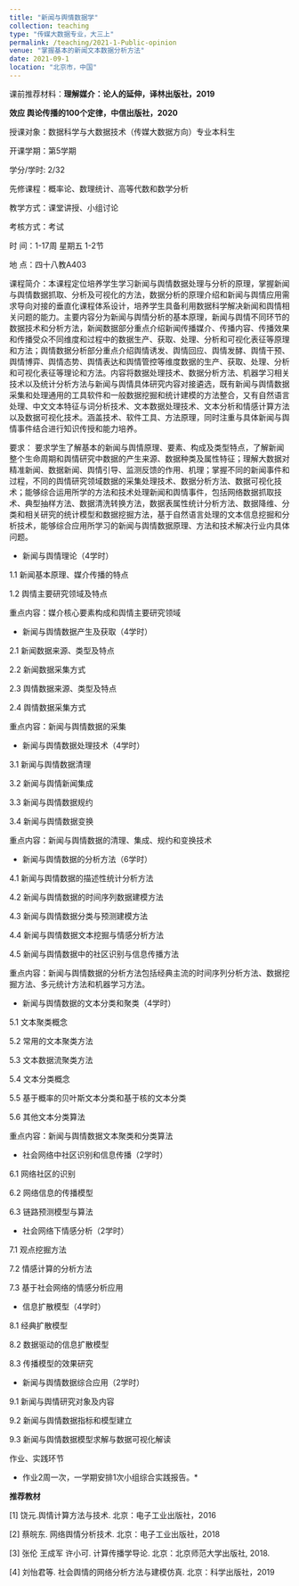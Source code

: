 ```yaml
---
title: "新闻与舆情数据学"
collection: teaching
type: "传媒大数据专业，大三上"
permalink: /teaching/2021-1-Public-opinion
venue: "掌握基本的新闻文本数据分析方法"
date: 2021-09-1
location: "北京市，中国"
---
```


课前推荐材料：**理解媒介：论人的延伸，译林出版社，2019**

**效应 舆论传播的100个定律，中信出版社，2020**


授课对象：数据科学与大数据技术（传媒大数据方向）专业本科生   

开课学期：第5学期

学分/学时: 2/32

先修课程：概率论、数理统计、高等代数和数学分析

教学方式：课堂讲授、小组讨论

考核方式：考试

时 间：1-17周 星期五 1-2节 

地  点：四十八教A403

课程简介：本课程定位培养学生学习新闻与舆情数据处理与分析的原理，掌握新闻与舆情数据抓取、分析及可视化的方法，数据分析的原理介绍和新闻与舆情应用需求导向对接的垂直化课程体系设计，培养学生具备利用数据科学解决新闻和舆情相关问题的能力。主要内容分为新闻与舆情分析的基本原理，新闻与舆情不同环节的数据技术和分析方法，新闻数据部分重点介绍新闻传播媒介、传播内容、传播效果和传播受众不同维度和过程中的数据生产、获取、处理、分析和可视化表征等原理和方法；舆情数据分析部分重点介绍舆情诱发、舆情回应、舆情发酵、舆情干预、舆情博弈、舆情态势、舆情表达和舆情管控等维度数据的生产、获取、处理、分析和可视化表征等理论和方法。内容将数据处理技术、数据分析方法、机器学习相关技术以及统计分析方法与新闻与舆情具体研究内容对接遴选，既有新闻与舆情数据采集和处理通用的工具软件和一般数据挖掘和统计建模的方法整合，又有自然语言处理、中文文本特征与词分析技术、文本数据处理技术、文本分析和情感计算方法以及数据可视化技术。涵盖技术、软件工具、方法原理，同时注重与具体新闻与舆情事件结合进行知识传授和能力培养。

要求： 要求学生了解基本的新闻与舆情原理、要素、构成及类型特点，了解新闻整个生命周期和舆情研究中数据的产生来源、数据种类及属性特征；理解大数据对精准新闻、数据新闻、舆情引导、监测反馈的作用、机理；掌握不同的新闻事件和过程，不同的舆情研究领域数据的采集处理技术、数据分析方法、数据可视化技术；能够综合运用所学的方法和技术处理新闻和舆情事件，包括网络数据抓取技术、典型抽样方法、数据清洗转换方法，数据表属性统计分析方法、数据降维、分类和相关研究的统计模型和数据挖掘方法，基于自然语言处理的文本信息挖掘和分析技术，能够综合应用所学习的新闻与舆情数据原理、方法和技术解决行业内具体问题。

* 新闻与舆情理论（4学时）

1.1 新闻基本原理、媒介传播的特点

1.2 舆情主要研究领域及特点

重点内容：媒介核心要素构成和舆情主要研究领域

* 新闻与舆情数据产生及获取（4学时）

2.1 新闻数据来源、类型及特点

2.2 新闻数据采集方式

2.3 舆情数据来源、类型及特点

2.4 舆情数据采集方式

重点内容：新闻与舆情数据的采集

* 新闻与舆情数据处理技术（4学时）

3.1 新闻与舆情数据清理

3.2 新闻与舆情新闻集成

3.3 新闻与舆情数据规约

3.4 新闻与舆情数据变换

重点内容：新闻与舆情数据的清理、集成、规约和变换技术

* 新闻与舆情数据的分析方法（6学时）

4.1 新闻与舆情数据的描述性统计分析方法

4.2 新闻与舆情数据的时间序列数据建模方法

4.3 新闻与舆情数据分类与预测建模方法

4.4 新闻与舆情数据文本挖掘与情感分析方法

4.5 新闻与舆情数据中的社区识别与信息传播方法

重点内容：新闻与舆情数据的分析方法包括经典主流的时间序列分析方法、数据挖掘方法、多元统计方法和机器学习方法。

* 新闻与舆情数据的文本分类和聚类（4学时）

5.1 文本聚类概念

5.2 常用的文本聚类方法

5.3 文本数据流聚类方法

5.4 文本分类概念

5.5 基于概率的贝叶斯文本分类和基于核的文本分类

5.6 其他文本分类算法

重点内容：新闻与舆情数据文本聚类和分类算法

* 社会网络中社区识别和信息传播（2学时）

6.1 网络社区的识别

6.2 网络信息的传播模型

6.3 链路预测模型与算法

* 社会网络下情感分析（2学时）

7.1 观点挖掘方法

7.2 情感计算的分析方法

7.3 基于社会网络的情感分析应用 

* 信息扩散模型（4学时）

8.1 经典扩散模型

8.2 数据驱动的信息扩散模型

8.3 传播模型的效果研究

* 新闻与舆情数据综合应用（2学时）

9.1 新闻与舆情研究对象及内容

9.2 新闻与舆情数据指标和模型建立

9.3 新闻与舆情数据模型求解与数据可视化解读

作业、实践环节

* 作业2周一次，一学期安排1次小组综合实践报告。*



**推荐教材**

[1] 饶元.舆情计算方法与技术. 北京：电子工业出版社，2016

[2] 蔡皖东. 网络舆情分析技术. 北京：电子工业出版社，2018

[3] 张伦 王成军 许小可. 计算传播学导论. 北京：北京师范大学出版社, 2018.

[4] 刘怡君等. 社会舆情的网络分析方法与建模仿真. 北京：科学出版社，2019



